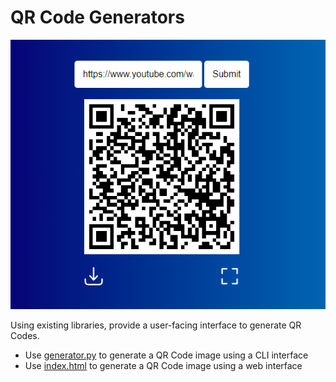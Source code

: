 # QR Code Generators

![Screenshot](screenshot.png)

Using existing libraries, provide a user-facing interface to generate QR Codes.

- Use [generator.py](generator.py) to generate a QR Code image using a CLI interface
- Use [index.html](https://mecaneer23.github.io/qr-code) to generate a QR Code image using a web interface
